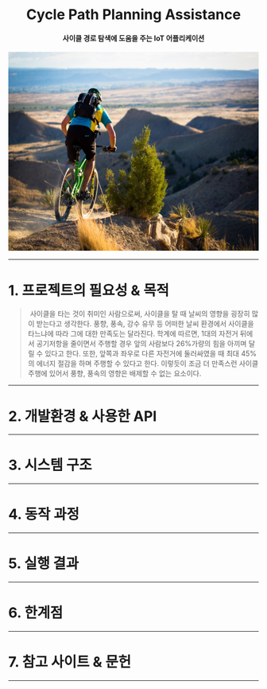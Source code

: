 <h1 align="center">  Cycle Path Planning Assistance </h1>

<h4 align="center"> 사이클 경로 탐색에 도움을 주는 IoT 어플리케이션 </h4>


<p align= "center">
<img src=/docs/cycle_image.PNG width=600 height=400></p> 

------------------------------------------

# 1. 프로젝트의 필요성 & 목적
> &nbsp;사이클을 타는 것이 취미인 사람으로써, 사이클을 탈 때 날씨의 영향을 굉장히 많이 받는다고 생각한다. 풍향, 풍속, 강수 유무 등 어떠한 날씨 환경에서 사이클을 타느냐에 따라 그에 대한 만족도는 달라진다. 학계에 따르면, 1대의 자전거 뒤에서 공기저항을 줄이면서 주행할 경우 앞의 사람보다 26%가량의 힘을 아끼며 달릴 수 있다고 한다. 또한, 앞쪽과 좌우로 다른 자전거에 둘러싸였을 때 최대 45%의 에너지 절감을 하며 주행할 수 있다고 한다. 이렇듯이 조금 더 만족스런 사이클 주행에 있어서 풍향, 풍속의 영향은 배제할 수 없는 요소이다. 
------------------------------------------

# 2. 개발환경 & 사용한 API

------------------------------------------

# 3. 시스템 구조

------------------------------------------

# 4. 동작 과정

------------------------------------------

# 5. 실행 결과

------------------------------------------

# 6. 한계점

------------------------------------------

# 7. 참고 사이트 & 문헌

------------------------------------------
